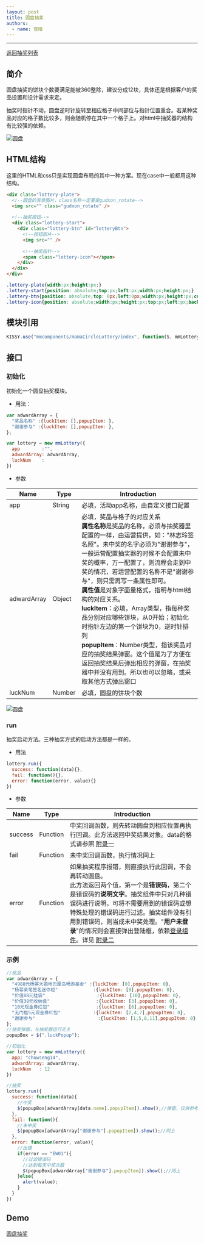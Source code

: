 ```yaml
---
layout: post
title: 圆盘抽奖
authors:
  - name: 宫晴
---
```


---

[返回抽奖列表](http://thx.alibaba-inc.com/activity/component-lotterylist/)

## 简介

圆盘抽奖的饼块个数要满足能被360整除，建议分成12块，具体还是根据客户的奖品设置和设计需求来定。

抽奖时指针不动，圆盘逆时针旋转至相应格子中间部位与指针位置重合。若某种奖品对应的格子数比较多，则会随机停在其中一个格子上。对html中抽奖器的结构有比较强的依赖。

![圆盘](http://gtms04.alicdn.com/tps/i4/T1JKajFrtlXXb.RV2r-571-526.jpg)

## HTML结构
这里的HTML和css只是实现圆盘布局的其中一种方案。现在case中一般都用这种结构。

```html
<div class="lottery-plate">
  <!--圆盘的背景图片，class名称一定要是gudxon_rotate-->
  <img src="" class="gudxon_rotate" />
  
  <!--抽奖按钮-->
  <div class="lottery-start">
    <div class="lottery-btn" id="lotteryBtn">
      <!--按钮图片-->
      <img src="" />
      
      <!--抽奖指针-->
      <span class="lottery-icon"></span>
    </div>
  </div>
</div>
```

```css
.lottery-plate{width:px;height:px;}
.lottery-start{position: absolute;top:px;left:px;width:px;height:px;}
.lottery-btn{position: absolute;top: 0px;left:0px;width:px;height:px;cursor: pointer;}
.lottery-icon{position: absolute;width:px;height:px;top:px;left:px;background:url("");}
```

## 模块引用

```javascript
KISSY.use("mmcomponents/mamaCircleLottery/index", function(S, mmLottery){})
```

## 接口

### 初始化
初始化一个圆盘抽奖模块。

+ 用法：

```javascript
var adwardArray = {
  "奖品名称" :{luckItem: [],popupItem: },
  "谢谢参与" :{luckItem: [],popupItem: },
};

var lottery = new mmLottery({
  app        :"",
  adwardArray: adwardArray,
  luckNum    : 
})
```

+ 参数

|  Name      |  Type  |  Introduction  |
| -----------| -------|--------------- |
|  app       | String | 必填，活动app名称，由自定义接口配置 |
| adwardArray| Object | 必填，奖品与格子的对应关系<br/>**属性名称**是奖品的名称，必须与抽奖器里配置的一样，由运营提供，如："林志玲签名照"。未中奖的名字必须为"谢谢参与"，一般运营配置抽奖器的时候不会配置未中奖的概率，万一配置了，则流程会走到中奖的情况，若运营配置的名称不是"谢谢参与"，则只需再写一条属性即可。<br/>**属性值**是对象字面量格式，指明与html结构的对应关系。<br/>      **luckItem**：必填，Array类型，指每种奖品分别对应哪些饼块，从0开始；初始化时指针左边的第一个饼块为0，逆时针排列<br/>**popupItem**：Number类型，指该奖品对应的抽奖结果弹窗。这个值是为了方便在返回抽奖结果后弹出相应的弹窗，在抽奖器中并没有用到。所以也可以忽略，或采取其他方式弹出窗口 |
| luckNum    | Number | 必填，圆盘的饼块个数 |

![圆盘](http://gtms01.alicdn.com/tps/i1/T1kIkTFuFjXXX1U2I8-556-529.jpg)

### run
抽奖启动方法。三种抽奖方式的启动方法都是一样的。

+ 用法

```javascript
lottery.run({
  success: function(data){},
  fail: function(){},
  error: function(error, value){}
})
```

+ 参数

|  Name      |  Type  |  Introduction  |
| -----------| -------|--------------- |
|  success  | Function | 中奖回调函数，则先转动圆盘到相应位置再执行回调。此方法返回中奖结果对象。data的格式请参照 [附录一](http://thx.alibaba-inc.com/activity/component-lotterylist/#toc_2) |
|  fail | Function | 未中奖回调函数，执行情况同上 |
| error  | Function | 如果抽奖程序报错，则直接执行此回调，不会再转动圆盘。<br/>此方法返回两个值，第一个是**错误码**，第二个是错误码的**说明文字**。抽奖组件中只对几种错误码进行说明，可将不需要用到的错误码或想特殊处理的错误码进行过滤。抽奖组件没有引用到错误码，则当成未中奖处理。"**用户未登录**"的情况则会直接弹出登陆框，依赖[登录组件](http://thx.alibaba-inc.com/activity/component-login/)。详见 [附录二](http://thx.alibaba-inc.com/activity/component-lotterylist/#toc_3)|

### 示例

```javascript
//奖品
var adwardArray = {
  "4988元杨幂大婚地巴厘岛畅游基金" :{luckItem: [0],popupItem: 0},
  "杨幂亲笔签名迷你柜"             :{luckItem: [9],popupItem: 0},
  "价值88元挂袋"                   :{luckItem: [10],popupItem: 0},
  "价值38元收纳盒"                 :{luckItem: [3],popupItem: 0},
  "10元现金券红包"                 :{luckItem: [6],popupItem: 0},
  "无门槛5元现金券红包"            :{luckItem: [2,4,7],popupItem: 0},
  "谢谢参与"                       :{luckItem: [1,5,8,11],popupItem: 0}
};
//抽奖弹窗，与抽奖器运行无关
popupBox = $(".luckPopup");

//初始化
var lottery = new mmLottery({
  app: "chowseng14",
  adwardArray: adwardArray,
  luckNum   : 12
})

//抽奖
lottery.run({
  success: function(data){
    //中奖
    $(popupBox[adwardArray[data.name].popupItem]).show();//弹窗，仅供参考
  },
  fail: function(){
    //未中奖
    $(popupBox[adwardArray["谢谢参与"].popupItem]).show();//同上
  },
  error: function(error, value){
    //出错
    if(error == "EW01"){
      //过滤错误码
      //达到每天中奖次数
      $(popupBox[adwardArray["谢谢参与"].popupItem]).show();//同上
    }else{
      alert(value);
    }
  }
})
```

## Demo
[圆盘抽奖](http://www.taobao.com/market/alimama/lottery_circle.php)